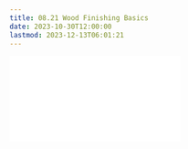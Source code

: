 ```yaml
---
title: 08.21 Wood Finishing Basics
date: 2023-10-30T12:00:00
lastmod: 2023-12-13T06:01:21
---
```


![Link to included file content](../../../../woodworking/wood-finishing-basics.md)
